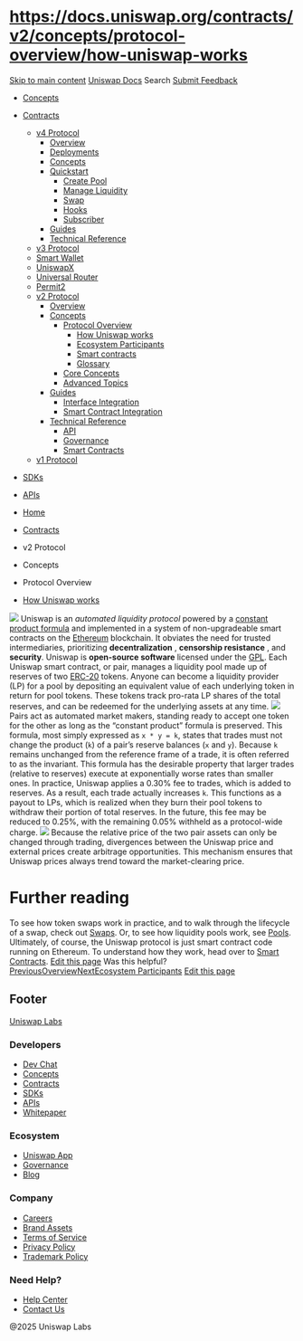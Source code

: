 # https://docs.uniswap.org/contracts/v2/concepts/protocol-overview/how-uniswap-works

[Skip to main content](https://docs.uniswap.org/contracts/v2/concepts/protocol-overview/how-uniswap-works#__docusaurus_skipToContent_fallback)
[Uniswap Docs](https://docs.uniswap.org/)
Search
[Submit Feedback](https://docs.google.com/forms/d/e/1FAIpQLSdjSkZam8KiatL9XACRVxCHjDJjaPGbls77PCXDKFn4JwykXg/viewform)
  * [Concepts](https://docs.uniswap.org/concepts/overview)
  * [Contracts](https://docs.uniswap.org/contracts/v4/overview)
    * [v4 Protocol](https://docs.uniswap.org/contracts/v4/overview)
      * [Overview](https://docs.uniswap.org/contracts/v4/overview)
      * [Deployments](https://docs.uniswap.org/contracts/v4/deployments)
      * [Concepts](https://docs.uniswap.org/contracts/v4/concepts/v4-vs-v3)
      * [Quickstart](https://docs.uniswap.org/contracts/v4/quickstart/create-pool)
        * [Create Pool](https://docs.uniswap.org/contracts/v4/quickstart/create-pool)
        * [Manage Liquidity](https://docs.uniswap.org/contracts/v4/quickstart/manage-liquidity/setup-liquidity)
        * [Swap](https://docs.uniswap.org/contracts/v4/quickstart/swap)
        * [Hooks](https://docs.uniswap.org/contracts/v4/quickstart/hooks/setup)
        * [Subscriber](https://docs.uniswap.org/contracts/v4/quickstart/subscriber)
      * [Guides](https://docs.uniswap.org/contracts/v4/guides/hooks/your-first-hook)
      * [Technical Reference](https://docs.uniswap.org/contracts/v4/reference/errors/)
    * [v3 Protocol](https://docs.uniswap.org/contracts/v3/overview)
    * [Smart Wallet](https://docs.uniswap.org/contracts/smart-wallet/overview)
    * [UniswapX](https://docs.uniswap.org/contracts/uniswapx/overview)
    * [Universal Router](https://docs.uniswap.org/contracts/universal-router/overview)
    * [Permit2](https://docs.uniswap.org/contracts/permit2/overview)
    * [v2 Protocol](https://docs.uniswap.org/contracts/v2/overview)
      * [Overview](https://docs.uniswap.org/contracts/v2/overview)
      * [Concepts](https://docs.uniswap.org/contracts/v2/concepts/protocol-overview/how-uniswap-works)
        * [Protocol Overview](https://docs.uniswap.org/contracts/v2/concepts/protocol-overview/how-uniswap-works)
          * [How Uniswap works](https://docs.uniswap.org/contracts/v2/concepts/protocol-overview/how-uniswap-works)
          * [Ecosystem Participants](https://docs.uniswap.org/contracts/v2/concepts/protocol-overview/ecosystem-participants)
          * [Smart contracts](https://docs.uniswap.org/contracts/v2/concepts/protocol-overview/smart-contracts)
          * [Glossary](https://docs.uniswap.org/contracts/v2/concepts/protocol-overview/glossary)
        * [Core Concepts](https://docs.uniswap.org/contracts/v2/concepts/core-concepts/swaps)
        * [Advanced Topics](https://docs.uniswap.org/contracts/v2/concepts/advanced-topics/fees)
      * [Guides](https://docs.uniswap.org/contracts/v2/guides/interface-integration/using-the-api)
        * [Interface Integration](https://docs.uniswap.org/contracts/v2/guides/interface-integration/using-the-api)
        * [Smart Contract Integration](https://docs.uniswap.org/contracts/v2/guides/smart-contract-integration/quick-start)
      * [Technical Reference](https://docs.uniswap.org/contracts/v2/reference/API/overview)
        * [API](https://docs.uniswap.org/contracts/v2/reference/API/overview)
        * [Governance](https://docs.uniswap.org/contracts/v2/reference/Governance/governance-reference)
        * [Smart Contracts](https://docs.uniswap.org/contracts/v2/reference/smart-contracts/factory)
    * [v1 Protocol](https://docs.uniswap.org/contracts/v1/overview)
  * [SDKs](https://docs.uniswap.org/sdk/v4/overview)
  * [APIs](https://docs.uniswap.org/api/subgraph/overview)


  * [Home](https://docs.uniswap.org/)
  * [Contracts](https://docs.uniswap.org/contracts/v4/overview)
  * v2 Protocol
  * Concepts
  * Protocol Overview
  * [How Uniswap works](https://docs.uniswap.org/contracts/v2/concepts/protocol-overview/how-uniswap-works)


![](https://docs.uniswap.org/assets/images/anatomy-d22fb7ab46013a1195f086ee672468c7.jpg)
Uniswap is an _automated liquidity protocol_ powered by a [constant product formula](https://docs.uniswap.org/contracts/v2/concepts/protocol-overview/glossary#constant-product-formula) and implemented in a system of non-upgradeable smart contracts on the [Ethereum](https://ethereum.org/) blockchain. It obviates the need for trusted intermediaries, prioritizing **decentralization** , **censorship resistance** , and **security**. Uniswap is **open-source software** licensed under the [GPL](https://en.wikipedia.org/wiki/GNU_General_Public_License).
Each Uniswap smart contract, or pair, manages a liquidity pool made up of reserves of two [ERC-20](https://eips.ethereum.org/EIPS/eip-20) tokens.
Anyone can become a liquidity provider (LP) for a pool by depositing an equivalent value of each underlying token in return for pool tokens. These tokens track pro-rata LP shares of the total reserves, and can be redeemed for the underlying assets at any time.
![](https://docs.uniswap.org/assets/images/lp-c0b1b03ef921f1325971fa8ab6e9a4f1.jpg)
Pairs act as automated market makers, standing ready to accept one token for the other as long as the “constant product” formula is preserved. This formula, most simply expressed as `x * y = k`, states that trades must not change the product (`k`) of a pair’s reserve balances (`x` and `y`). Because `k` remains unchanged from the reference frame of a trade, it is often referred to as the invariant. This formula has the desirable property that larger trades (relative to reserves) execute at exponentially worse rates than smaller ones.
In practice, Uniswap applies a 0.30% fee to trades, which is added to reserves. As a result, each trade actually increases `k`. This functions as a payout to LPs, which is realized when they burn their pool tokens to withdraw their portion of total reserves. In the future, this fee may be reduced to 0.25%, with the remaining 0.05% withheld as a protocol-wide charge.
![](https://docs.uniswap.org/assets/images/trade-b19a05be2c43a62708ab498766dc6d13.jpg)
Because the relative price of the two pair assets can only be changed through trading, divergences between the Uniswap price and external prices create arbitrage opportunities. This mechanism ensures that Uniswap prices always trend toward the market-clearing price.
# Further reading
To see how token swaps work in practice, and to walk through the lifecycle of a swap, check out [Swaps](https://docs.uniswap.org/contracts/v2/concepts/core-concepts/swaps). Or, to see how liquidity pools work, see [Pools](https://docs.uniswap.org/contracts/v2/concepts/core-concepts/pools).
Ultimately, of course, the Uniswap protocol is just smart contract code running on Ethereum. To understand how they work, head over to [Smart Contracts](https://docs.uniswap.org/contracts/v2/reference/smart-contracts/factory).
[Edit this page](https://github.com/uniswap/uniswap-docs/tree/main/docs/contracts/v2/concepts/01-protocol-overview/01-how-uniswap-works.md)
Was this helpful?
[PreviousOverview](https://docs.uniswap.org/contracts/v2/overview)[NextEcosystem Participants](https://docs.uniswap.org/contracts/v2/concepts/protocol-overview/ecosystem-participants)
[Edit this page](https://github.com/uniswap/uniswap-docs/tree/main/docs/contracts/v2/concepts/01-protocol-overview/01-how-uniswap-works.md)
## Footer
[Uniswap Labs](https://docs.uniswap.org/)
### Developers
  * [Dev Chat](https://discord.com/invite/uniswap)
  * [Concepts](https://docs.uniswap.org/concepts/overview)
  * [Contracts](https://docs.uniswap.org/contracts/v4/overview)
  * [SDKs](https://docs.uniswap.org/sdk/v4/overview)
  * [APIs](https://docs.uniswap.org/api/subgraph/overview)
  * [Whitepaper](https://app.uniswap.org/whitepaper-v4.pdf)


### Ecosystem
  * [Uniswap App](https://app.uniswap.org/)
  * [Governance](https://www.uniswapfoundation.org/governance)
  * [Blog](https://blog.uniswap.org/)


### Company
  * [Careers](https://boards.greenhouse.io/uniswaplabs)
  * [Brand Assets](https://github.com/Uniswap/brand-assets/raw/main/Uniswap%20Brand%20Assets.zip)
  * [Terms of Service](https://support.uniswap.org/hc/en-us/articles/30935100859661-Uniswap-Labs-Terms-of-Service)
  * [Privacy Policy](https://support.uniswap.org/hc/en-us/articles/30934457771405-Uniswap-Labs-Privacy-Policy)
  * [Trademark Policy](https://support.uniswap.org/hc/en-us/articles/30934762216973-Uniswap-Labs-Trademark-Guidelines)


### Need Help?
  * [Help Center](https://support.uniswap.org/)
  * [Contact Us](https://support.uniswap.org/hc/en-us/requests/new)


@2025 Uniswap Labs
[](https://github.com/uniswap/uniswap-docs)[](https://twitter.com/Uniswap)[](https://discord.com/invite/uniswap)
